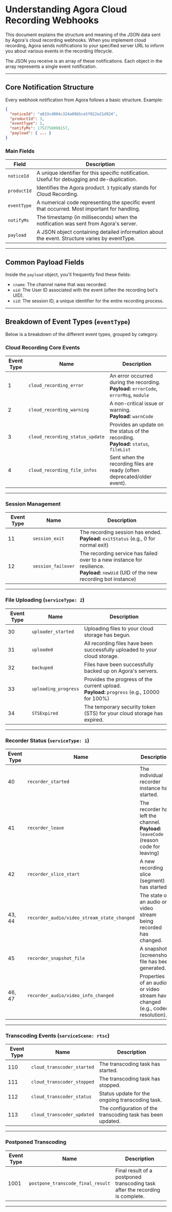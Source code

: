 # Understanding Agora Cloud Recording Webhooks

This document explains the structure and meaning of the JSON data sent by Agora's cloud recording webhooks. When you implement cloud recording, Agora sends notifications to your specified server URL to inform you about various events in the recording lifecycle.

The JSON you receive is an array of these notifications. Each object in the array represents a single event notification.

---

## Core Notification Structure

Every webhook notification from Agora follows a basic structure. Example:

```json
{
  "noticeId": "a033cd004c324a09b5ce5f822e21d924",
  "productId": 3,
  "eventType": 1,
  "notifyMs": 1752758098157,
  "payload": { ... }
}
```

### Main Fields

| Field       | Description                                                                                   |
| ----------- | --------------------------------------------------------------------------------------------- |
| `noticeId`  | A unique identifier for this specific notification. Useful for debugging and de-duplication.  |
| `productId` | Identifies the Agora product. `3` typically stands for Cloud Recording.                       |
| `eventType` | A numerical code representing the specific event that occurred. Most important for handling.  |
| `notifyMs`  | The timestamp (in milliseconds) when the notification was sent from Agora's server.           |
| `payload`   | A JSON object containing detailed information about the event. Structure varies by eventType. |

---

## Common Payload Fields

Inside the `payload` object, you'll frequently find these fields:

- `cname`: The channel name that was recorded.
- `uid`: The User ID associated with the event (often the recording bot's UID).
- `sid`: The session ID, a unique identifier for the entire recording process.

---

## Breakdown of Event Types (`eventType`)

Below is a breakdown of the different event types, grouped by category.

### Cloud Recording Core Events

| Event Type | Name                            | Description                                                                               |
| ---------- | ------------------------------- | ----------------------------------------------------------------------------------------- |
| 1          | `cloud_recording_error`         | An error occurred during the recording.<br>**Payload:** `errorCode`, `errorMsg`, `module` |
| 2          | `cloud_recording_warning`       | A non-critical issue or warning.<br>**Payload:** `warnCode`                               |
| 3          | `cloud_recording_status_update` | Provides an update on the status of the recording.<br>**Payload:** `status`, `fileList`   |
| 4          | `cloud_recording_file_infos`    | Sent when the recording files are ready (often deprecated/older event).                   |

---

### Session Management

| Event Type | Name               | Description                                                                                                                              |
| ---------- | ------------------ | ---------------------------------------------------------------------------------------------------------------------------------------- |
| 11         | `session_exit`     | The recording session has ended.<br>**Payload:** `exitStatus` (e.g., 0 for normal exit)                                                  |
| 12         | `session_failover` | The recording service has failed over to a new instance for resilience.<br>**Payload:** `newUid` (UID of the new recording bot instance) |

---

### File Uploading (`serviceType: 2`)

| Event Type | Name                 | Description                                                                                    |
| ---------- | -------------------- | ---------------------------------------------------------------------------------------------- |
| 30         | `uploader_started`   | Uploading files to your cloud storage has begun.                                               |
| 31         | `uploaded`           | All recording files have been successfully uploaded to your cloud storage.                     |
| 32         | `backuped`           | Files have been successfully backed up on Agora's servers.                                     |
| 33         | `uploading_progress` | Provides the progress of the current upload.<br>**Payload:** `progress` (e.g., 10000 for 100%) |
| 34         | `STSExpired`         | The temporary security token (STS) for your cloud storage has expired.                         |

---

### Recorder Status (`serviceType: 1`)

| Event Type | Name                                        | Description                                                                              |
| ---------- | ------------------------------------------- | ---------------------------------------------------------------------------------------- |
| 40         | `recorder_started`                          | The individual recorder instance has started.                                            |
| 41         | `recorder_leave`                            | The recorder has left the channel.<br>**Payload:** `leaveCode` (reason code for leaving) |
| 42         | `recorder_slice_start`                      | A new recording slice (segment) has started.                                             |
| 43, 44     | `recorder_audio/video_stream_state_changed` | The state of an audio or video stream being recorded has changed.                        |
| 45         | `recorder_snapshot_file`                    | A snapshot (screenshot) file has been generated.                                         |
| 46, 47     | `recorder_audio/video_info_changed`         | Properties of an audio or video stream have changed (e.g., codec, resolution).           |

---

### Transcoding Events (`serviceScene: rtsc`)

| Event Type | Name                       | Description                                                 |
| ---------- | -------------------------- | ----------------------------------------------------------- |
| 110        | `cloud_transcoder_started` | The transcoding task has started.                           |
| 111        | `cloud_transcoder_stopped` | The transcoding task has stopped.                           |
| 112        | `cloud_transcoder_status`  | Status update for the ongoing transcoding task.             |
| 113        | `cloud_transcoder_updated` | The configuration of the transcoding task has been updated. |

---

### Postponed Transcoding

| Event Type | Name                              | Description                                                                   |
| ---------- | --------------------------------- | ----------------------------------------------------------------------------- |
| 1001       | `postpone_transcode_final_result` | Final result of a postponed transcoding task after the recording is complete. |

---
